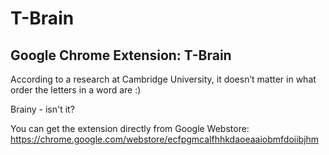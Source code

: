 T-Brain
=======

Google Chrome Extension:  T-Brain
---------------------------------

According to a research at Cambridge University,
it doesn’t matter in what order the letters in a word are :)

Brainy - isn't it?


You can get the extension directly from Google Webstore:
<https://chrome.google.com/webstore/ecfpgmcalfhhkdaoeaaiobmfdoiibjhm>
